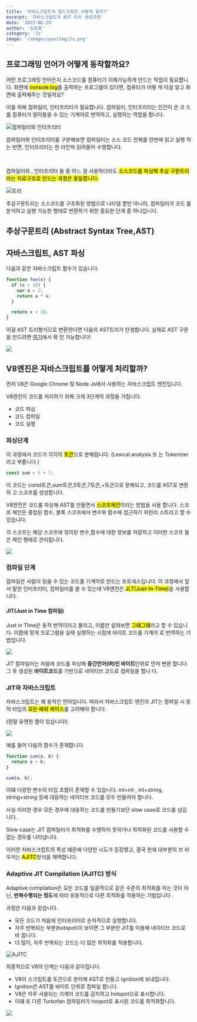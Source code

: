 ```yaml
---
title: '자바스크립트의 빌드과정은 어떻게 될까?'
excerpt: '자바스크립트의 AST 트리 생성과정'
date: '2023-06-29'
author: '김효중'
category: 'Js'
image: '/images/postImg/Js.png'
---
```


## 프로그래밍 언어가 어떻게 동작할까요?

어떤 프로그래밍 언어든지 소스코드를 컴퓨터가 이해가능하게 만드는 작업이 필요합니
다. 화면에 <mark>console.log</marK>를 출력하는 프로그램이 있다면, 컴퓨터가 어떻
게 이걸 알고 화면에 출력해주는 것일까요?

이를 위해 컴파일러, 인터프리터가 필요합니다. 컴파일러, 인터프리터는 인간이 쓴 코
드를 컴퓨터가 알아들을 수 있는 기계어로 번역하고, 실행하는 역할을 합니다.

![컴파일러와 인터프리터](https://blog.kakaocdn.net/dn/cbuQ2l/btrNkCdZRhx/lQKdM8hORIAyJeFqMkk3Y0/img.png)

컴파일러와 인터프리터를 구분해보면 컴파일러는 소스 코드 전체를 한번에 읽고 실행
하는 반면, 인터프리터는 한 라인씩 읽어들어 수행합니다.

<br />

컴파일러와 , 인터프리터 둘 중 어느 걸 사용하더라도 <mark>소스코드를 파싱해 추상
구문트리라는 자료구조로 만드는 과정은 동일합니다.</br>

![트리](https://s3.amazonaws.com/assets.fullstack.io/n/20211002181937846_tree.png)

추상구문트리는 소스코드를 구조화된 방법으로 나타낼 뿐만 아니라, 컴파일러가 코드
를 분석하고 실행 가능한 형태로 변환하기 위한 중요한 단계 중 하나입니다.

## 추상구문트리 (Abstract Syntax Tree,AST)

## 자바스크립트, AST 파싱

다음과 같은 자바스크립트 함수가 있습니다.

```js
function foo(x) {
  if (x > 10) {
    var a = 2;
    return a * x;
  }

  return x + 10;
}
```

이걸 AST 트리형식으로 변환한다면 다음의 AST트리가 탄생합니다. 실제로 AST 구문을
만드려면 <a href = "https://astexplorer.net/" target = "_blank">여기</a>에서 확
인 가능합니다!

![](https://miro.medium.com/v2/resize:fit:1100/0*mSOIiWpkctkD0Gfg.)

## V8엔진은 자바스크립트를 어떻게 처리할까?

먼저 V8은 Google Chrome 및 Node Js에서 사용하는 자바스크립트 엔진입니다.

V8엔진이 코드를 처리하기 위해 크게 3단계의 과정을 거칩니다.

- 코드 파싱
- 코드 컴파일
- 코드 실행

### 파싱단계

이 과정에서 코드가 각각의 <mark>토큰</mark>으로 분해됩니다. (Lexical analysis 또
는 Tokenizer라고 부릅니다.)

```js
const sum = 5 + 7;
```

이 코드는 const토큰,sum토큰,5토큰,7토큰,+토큰으로 분해되고, 코드를 AST로 변환하
고 스코프를 생성합니다.

V8엔진은 코드를 파싱해 AST를 만들면서 <mark>스코프체인</mark>이라는 방법을 사용
합니다. 스코프 체인은 중첩된 함수, 블록 스코프에서 변수와 함수에 접근하기 위한리
스트라고 할 수 있습니다.

각 스코프는 해당 스코프에 정의된 변수,함수에 대한 정보를 저장하고 이러한 스코프
들은 체인 형태로 관리됩니다.

![](https://miro.medium.com/v2/resize:fit:828/format:webp/1*-oSl-3h7qQQWfnRN2gYJ5A.jpeg)

### 컴파일 단계

컴파일은 사람이 읽을 수 있는 코드를 기계어로 만드는 프로세스입니다. 이 과정에서
앞서 말한 인터프리터, 컴파일러를 쓸 수 있는데 V8엔진은
<mark>JLT(Just-In-Time)</mark>을 사용합니다.

#### JIT(Just in Time 컴파일)

Just in TIme은 동적 번역이라고 불리고, 이름만 살펴보면 <mark>그떄그떄</mark>라고
할 수 있습니다. 이름에 맞게 프로그램을 실제 실행하는 시점에 바이트 코드를 기계어
로 번역하는 기법입니다.

![](https://image.toast.com/aaaadh/real/2016/techblog/jit%281%29.png)

JIT 컴파일러는 처음에 코드를 파싱해 <b>중간언어(IR)인 바이트</b>단위로 먼저 변환
합니다. 그 후 생성된 <b>바이트코드</b>를 기반으로 네이티브 코드로 컴파일을 합니
다.

### JIT와 자바스크립트

자바스크립트는 꽤 동적인 언어입니다. 따라서 자바스크립트 엔진의 JIT는 컴파일 시
동적 타입의 <mark>모든 예외 케이스</mark>를 고려해야 합니다.

(정말 유명한 짤이 있습니다!)

![](https://hanamon.kr/javascript-vs-meme-1%ED%83%84/thanks-for-js/)

예를 들어 다음의 함수가 존재합니다.

```js
function sum(a, b) {
  return a + b;
}

sum(a, b);
```

이떄 다양한 변수의 타입 조합이 존재할 수 있습니다. int+int , int+string,
string+string 등에 대응하는 네이티브 코드를 모두 만들어야 합니다.

사실 이러한 경우 모든 경우에 대응하는 코드를 만들기보단 slow case로 코드를 넘깁
니다.

Slow case는 JIT 컴파일러가 최적화를 수행하지 못하거나 최적화된 코드를 사용할 수
없는 경우를 나타냅니다.

이러한 자바스크립트의 특성 떄문에 다양한 시도가 등장했고, 결국 현재 대부분의 브
라우저는 <mark>AJITC</mark>방식을 채택합니다.

### Adaptive JIT Compilation (AJITC) 방식

Adaptive compilation은 모든 코드를 일괄적으로 같은 수준의 최적화를 하는 것이 아
닌, <b>반복수행되는 정도</b>에 따라 유동적으로 다른 최적화를 적용하는 기법입니다
.

과정은 다음과 같습니다.

- 모든 코드가 처음에 인터프리터로 순차적으로 실행합니다.
- 자주 반복되는 부분(hotspot)이 보이면 그 부분만 JIT를 이용해 네이티브 코드로 바
  꿉니다.
- 더 많이, 자주 반복되는 코드는 더 많은 최적화를 적용합니다.

![AJITC](https://velog.velcdn.com/images%2Fkich555%2Fpost%2F846f4121-a65a-4ace-ae0e-e859c90d0af7%2F1*d_dbumf-8AJKcVrUYgc9-A.png)

최종적으로 V8의 단계는 다음과 같아집니다.

- V8이 스크립트를 토큰으로 분리해 AST로 만들고 Ignition에 보내집니다.
- Ignition은 AST를 바이트 단위로 컴파일 합니다.
- V8은 자주 사용되는 기계어 코드를 감지하고 hotspot으로 표시합니다.
- 이떄 또 다른 Turbofan 컴파일러가 hospot로 표시된 코드를 최적화합니다.

![](https://miro.medium.com/v2/resize:fit:828/format:webp/1*ZIH_wjqDfZn6NRKsDi9mvA.png)
